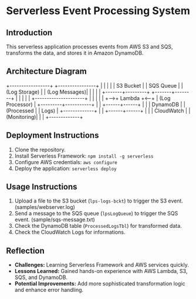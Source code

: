 # Serverless Event Processing System

## Introduction
This serverless application processes events from AWS S3 and SQS, transforms the data, and stores it in Amazon DynamoDB.

## Architecture Diagram
  +-----------------+          +----------------+
  |                 |          |                |
  |    S3 Bucket    |          |    SQS Queue   |
  |  (Log Storage)  |          |  (Log Messages)|
  |                 |          |                |
  +-------+---------+          +-------+--------+
          |                            |
          |                            |
          |   +---------------------+  |
          |   |                     |  |
          +-->+     Lambda          +<--+
              |   (Log Processor)   |
              +---------+-----------+
                        |
                        |
                 +------+------+
                 |             |
                 |  DynamoDB   |
                 | (Processed  |
                 |    Logs)    |
                 +-------------+
                        |
                        |
                 +------+------+
                 |             |
                 | CloudWatch  |
                 | (Monitoring)|
                 |             |
                 +-------------+


## Deployment Instructions
1. Clone the repository.
2. Install Serverless Framework: `npm install -g serverless`
3. Configure AWS credentials: `aws configure`
4. Deploy the application: `serverless deploy`

## Usage Instructions
1. Upload a file to the S3 bucket (`lps-logs-bckt`) to trigger the S3 event. (samples/webserver.log)
2. Send a message to the SQS queue (`lpsLogQueue`) to trigger the SQS event. (sample/sqs-message.txt)
3. Check the DynamoDB table (`ProcessedLogsTbl`) for transformed data.
4. Check the CloudWatch Logs for informations.

## Reflection
- **Challenges:** Learning Serverless Framework and AWS services quickly.
- **Lessons Learned:** Gained hands-on experience with AWS Lambda, S3, SQS, and DynamoDB.
- **Potential Improvements:** Add more sophisticated transformation logic and enhance error handling.

